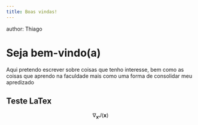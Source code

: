 ```yaml
---
title: Boas vindas!
---
```

author: Thiago 

<h1>Seja bem-vindo(a)</h1>

<p>Aqui pretendo escrever sobre coisas que tenho interesse, bem como as coisas que aprendo na faculdade mais como uma forma de consolidar meu apredizado</p>

## Teste LaTex
$$ \nabla_\boldsymbol{x} J(\boldsymbol{x}) $$